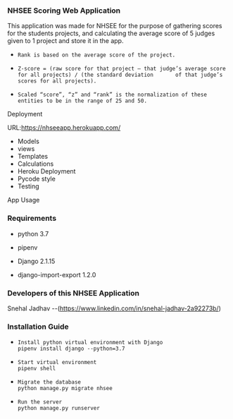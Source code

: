 ### NHSEE Scoring Web Application

This application was made for NHSEE for the purpose of gathering scores for the students projects, and calculating the average score of 5 judges given to 1 project and store it in the app.

 *     Rank is based on the average score of the project.

 *     Z-score = (raw score for that project – that judge’s average score for all projects) / (the standard deviation       of that judge’s scores for all projects).

 *     Scaled “score”, “z” and “rank” is the normalization of these entities to be in the range of 25 and 50.


Deployment

URL:https://nhseeapp.herokuapp.com/

* Models
* views
* Templates
* Calculations
* Heroku Deployment
* Pycode style
* Testing

App Usage




### Requirements

* python 3.7

* pipenv

* Django 2.1.15

* django-import-export 1.2.0


### Developers of this NHSEE Application

Snehal Jadhav --(https://www.linkedin.com/in/snehal-jadhav-2a92273b/)


### Installation Guide


*     Install python virtual environment with Django 
      pipenv install django --python=3.7

*     Start virtual environment
      pipenv shell

*     Migrate the database
      python manage.py migrate nhsee

*     Run the server
      python manage.py runserver


